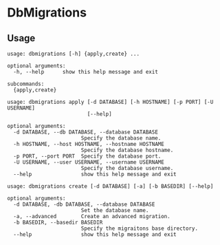 DbMigrations
============

Usage
-----

    usage: dbmigrations [-h] {apply,create} ...
    
    optional arguments:
      -h, --help      show this help message and exit
    
    subcommands:
      {apply,create}

    usage: dbmigrations apply [-d DATABASE] [-h HOSTNAME] [-p PORT] [-U USERNAME]
                              [--help]
    
    optional arguments:
      -d DATABASE, --db DATABASE, --database DATABASE
                            Specify the database name.
      -h HOSTNAME, --host HOSTNAME, --hostname HOSTNAME
                            Specify the database hostname.
      -p PORT, --port PORT  Specify the database port.
      -U USERNAME, --user USERNAME, --username USERNAME
                            Specify the database username.
      --help                show this help message and exit

    usage: dbmigrations create [-d DATABASE] [-a] [-b BASEDIR] [--help]
    
    optional arguments:
      -d DATABASE, -db DATABASE, --database DATABASE
                            Set the database name.
      -a, --advanced        Create an advanced migration.
      -b BASEDIR, --basedir BASEDIR
                            Specify the migraitons base directory.
      --help                show this help message and exit